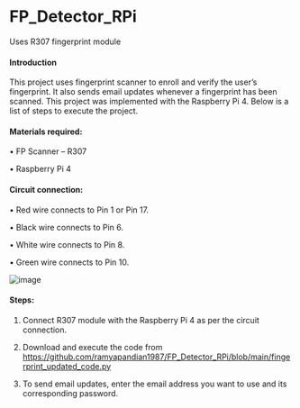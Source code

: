 # FP_Detector_RPi
Uses R307 fingerprint module

#### Introduction

This project uses fingerprint scanner to enroll and verify the user’s fingerprint. It also sends email updates whenever a fingerprint has been scanned. This project was implemented with the Raspberry Pi 4.  Below is a list of steps to execute the project.


#### Materials required: 

•	FP Scanner – R307

•	Raspberry Pi 4


#### Circuit connection:

•	Red wire connects to Pin 1 or Pin 17.

•	Black wire connects to Pin 6.

•	White wire connects to Pin 8.

•	Green wire connects to Pin 10.

![image](https://user-images.githubusercontent.com/37421836/167031666-f242392e-3280-4513-ab9f-05e374e2dc06.png)


#### Steps:

1.	Connect R307 module with the Raspberry Pi 4 as per the circuit connection.

2.	Download and execute the code from https://github.com/ramyapandian1987/FP_Detector_RPi/blob/main/fingerprint_updated_code.py


3.	To send email updates, enter the email address you want to use and its corresponding password.

